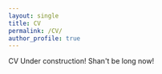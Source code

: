 ```yaml
---
layout: single
title: CV
permalink: /CV/
author_profile: true
---
```



CV
Under construction! Shan't be long now!
